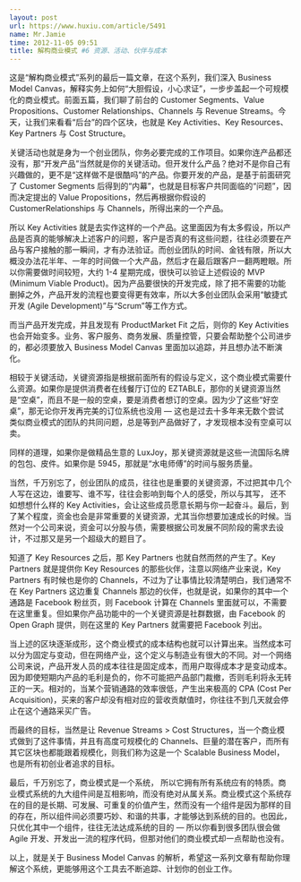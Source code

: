 ```yaml
---
layout: post
url: https://www.huxiu.com/article/5491
name: Mr.Jamie
time: 2012-11-05 09:51
title: 解构商业模式 #6 资源、活动、伙伴与成本
---
```

这是“解构商业模式”系列的最后一篇文章，在这个系列，我们深入 Business Model Canvas，解释实务上如何“大胆假设，小心求证”，一步步盖起一个可规模化的商业模式。前面五篇，我们聊了前台的 Customer Segments、Value Propositions、Customer Relationships、Channels 与 Revenue Streams。今天，让我们来看看“后台”的四个区块，也就是 Key Activities、Key Resources、Key Partners 与 Cost Structure。

关键活动也就是身为一个创业团队，你务必要完成的工作项目。如果你连产品都还没有，那“开发产品”当然就是你的关键活动。但开发什么产品？绝对不是你自己有兴趣做的，更不是“这样做不是很酷吗”的产品。你要开发的产品，是基于前面研究了 Customer Segments 后得到的“内幕”，也就是目标客户共同面临的“问题”，因而决定提出的 Value Propositions，然后再根据你假设的 CustomerRelationships 与 Channels，所得出来的一个产品。

所以 Key Activities 就是去实作这样的一个产品。这里面因为有太多假设，所以产品是否真的能够解决上述客户的问题，客户是否真的有这些问题，往往必须要在产品与客户接触的那一瞬间，才有办法验证。而创业团队的时间、金钱有限，所以大概没办法花半年、一年的时间做一个大产品，然后才在最后跟客户一翻两瞪眼。所以你需要做时间较短，大约 1-4 星期完成，很快可以验证上述假设的 MVP (Minimum Viable Product)。因为产品要很快的开发完成，除了把不需要的功能删掉之外，产品开发的流程也要变得更有效率，所以大多创业团队会采用“敏捷式开发 (Agile Development)”与“Scrum”等工作方式。

而当产品开发完成，并且发现有 ProductMarket Fit 之后，则你的 Key Activities 也会开始变多。业务、客户服务、商务发展、质量控管，只要会帮助整个公司进步的，都必须要放入 Business Model Canvas 里面加以追踪，并且想办法不断演化。

相较于关键活动，关键资源指是根据前面所有的假设与定义，这个商业模式需要什么资源。如果你是提供消费者在线餐厅订位的 EZTABLE，那你的关键资源当然是“空桌”，而且不是一般的空桌，要是消费者想订的空桌。因为少了这些“好空桌”，那无论你开发再完美的订位系统也没用 — 这也是过去十多年来无数个尝试类似商业模式的团队的共同问题，总是等到产品做好了，才发现根本没有空桌可以卖。

同样的道理，如果你是做精品生意的 LuxJoy，那关键资源就是这些一流国际名牌的包包、皮件。如果你是 5945，那就是“水电师傅”的时间与服务质量。

当然，千万别忘了，创业团队的成员，往往也是重要的关键资源，不过把其中几个人写在这边，谁要写、谁不写，往往会影响到每个人的感受，所以与其写， 还不如想想什么样的 Key Activities，会让这些成员愿意长期与你一起奋斗。最后，到了某个程度，资金也会是非常重要的关键资源，尤其当你想要加速成长的时候。当然对一个公司来说，资金可以分股与债，需要根据公司发展不同阶段的需求去设计，不过那又是另一个超级大的题目了。

知道了 Key Resources 之后，那 Key Partners 也就自然而然的产生了。Key Partners 就是提供你 Key Resources 的那些伙伴，注意以网络产业来说，Key Partners 有时候也是你的 Channels，不过为了让事情比较清楚明白，我们通常不在 Key Partners 这边重复 Channels 那边的伙伴，也就是说，如果你的其中一个通路是 Facebook 粉丝页，则 Facebook 计算在 Channels 里面就可以，不需要在这里重复。但如果你产品功能中的一个关键资源是社群数据，由 Facebook 的 Open Graph 提供，则在这里的 Key Partners 就需要把 Facebook 列出。

当上述的区块逐渐成形，这个商业模式的成本结构也就可以计算出来。当然成本可以分为固定与变动，但在网络产业，这个定义与制造业有很大的不同。对一个网络公司来说，产品开发人员的成本往往是固定成本，而用户取得成本才是变动成本。因为即使短期内产品的毛利是负的，你不可能把产品部门裁撤，否则毛利将永无转正的一天。相对的，当某个营销通路的效率很低，产生出来极高的 CPA (Cost Per Acquisition)，买来的客户却没有相对应的营收贡献值时，你往往不到几天就会停止在这个通路采买广告。

而最终的目标，当然是让 Revenue Streams > Cost Structures，当一个商业模式做到了这件事情，并且有高度可规模化的 Channels、巨量的潜在客户，而所有其它区块也都能跟着规模化，则我们称为这是一个 Scalable Business Model，也是所有初创业者追求的目标。

最后，千万别忘了，商业模式是一个系统， 所以它拥有所有系统应有的特质。商业模式系统的九大组件间是互相影响，而没有绝对从属关系。商业模式这个系统存在的目的是长期、可发展、可重复的价值产生，然而没有一个组件是因为那样的目的存在，所以组件间必须要巧妙、和谐的共事，才能够达到系统的目的。也因此，只优化其中一个组件，往往无法达成系统的目的 — 所以你看到很多团队很会做 Agile 开发、开发出一流的程序代码，但那对他们的商业模式却一点帮助也没有。

以上，就是关于 Business Model Canvas 的解析，希望这一系列文章有帮助你理解这个系统，更能够用这个工具去不断追踪、计划你的创业工作。

